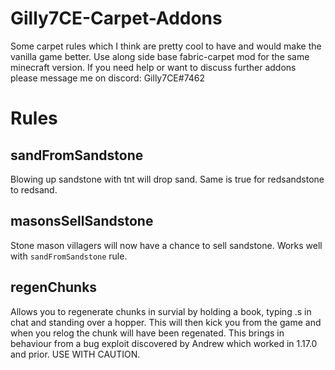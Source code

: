 # Gilly7CE-Carpet-Addons
Some carpet rules which I think are pretty cool to have and would make the vanilla game better.
Use along side base fabric-carpet mod for the same minecraft version.
If you need help or want to discuss further addons please message me on discord: Gilly7CE#7462
# Rules
## sandFromSandstone
Blowing up sandstone with tnt will drop sand. Same is true for redsandstone to redsand.
## masonsSellSandstone
Stone mason villagers will now have a chance to sell sandstone. Works well with `sandFromSandstone` rule.
## regenChunks
Allows you to regenerate chunks in survial by holding a book, typing .s in chat and standing over a hopper. This will then kick you from the game and when you relog the chunk will have been regenated. This brings in behaviour from a bug exploit discovered by Andrew which worked in 1.17.0 and prior. USE WITH CAUTION.
